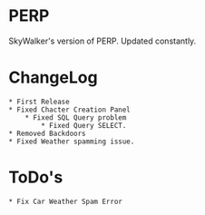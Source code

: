 # PERP
SkyWalker's version of PERP. Updated constantly.

# ChangeLog
    * First Release
    * Fixed Chacter Creation Panel
        * Fixed SQL Query problem
            * Fixed Query SELECT.
    * Removed Backdoors
    * Fixed Weather spamming issue.
    
# ToDo's
    * Fix Car Weather Spam Error